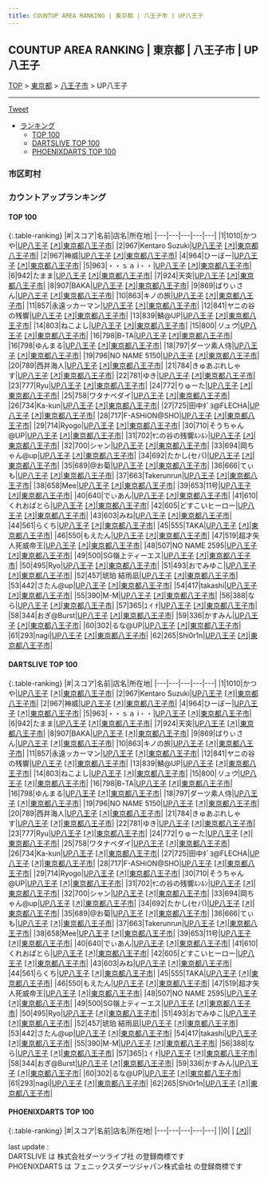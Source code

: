 ```yaml
---
title: COUNTUP AREA RANKING | 東京都 | 八王子市 | UP八王子
---
```

## COUNTUP AREA RANKING | 東京都 | 八王子市 | UP八王子

[TOP](/darts/rank/) > [東京都](/darts/rank/東京都/) > [八王子市](/darts/rank/東京都/八王子市/) > UP八王子

___

<a href="https://twitter.com/share?ref_src=twsrc%5Etfw" data-text="COUNTUP AREA RANKING | 東京都八王子市UP八王子" class="twitter-share-button" data-hashtags="DARTSLIVE,PHOENIXDARTS,darts,ダーツ" data-show-count="false">Tweet</a>

* [ランキング](#カウントアップランキング)
    * [TOP 100](#top-100)
    * [DARTSLIVE TOP 100](#dartslive-top-100)
    * [PHOENIXDARTS TOP 100](#phoenixdarts-top-100)

### 市区町村

<ul>

</ul>

### カウントアップランキング

#### TOP 100



{:.table-ranking}
|#|スコア|名前|店名|所在地|
|---|---|---|---|---|
|1|1010|<span class="rank-name-dl">かつや</span>|<a href="/darts/rank/shops/28edf94b08f199fc790ab824ce8730e5.html">UP八王子</a> <a href="https://search.dartslive.com/jp/shop/28edf94b08f199fc790ab824ce8730e5">[↗]</a>|<a href="/darts/rank/東京都/八王子市">東京都八王子市</a>|
|2|967|<span class="rank-name-dl">Kentaro Suzuki</span>|<a href="/darts/rank/shops/28edf94b08f199fc790ab824ce8730e5.html">UP八王子</a> <a href="https://search.dartslive.com/jp/shop/28edf94b08f199fc790ab824ce8730e5">[↗]</a>|<a href="/darts/rank/東京都/八王子市">東京都八王子市</a>|
|2|967|<span class="rank-name-dl">神威</span>|<a href="/darts/rank/shops/28edf94b08f199fc790ab824ce8730e5.html">UP八王子</a> <a href="https://search.dartslive.com/jp/shop/28edf94b08f199fc790ab824ce8730e5">[↗]</a>|<a href="/darts/rank/東京都/八王子市">東京都八王子市</a>|
|4|964|<span class="rank-name-dl">ひーぼー</span>|<a href="/darts/rank/shops/28edf94b08f199fc790ab824ce8730e5.html">UP八王子</a> <a href="https://search.dartslive.com/jp/shop/28edf94b08f199fc790ab824ce8730e5">[↗]</a>|<a href="/darts/rank/東京都/八王子市">東京都八王子市</a>|
|5|963|<span class="rank-name-dl">・・ｓａ i・・</span>|<a href="/darts/rank/shops/28edf94b08f199fc790ab824ce8730e5.html">UP八王子</a> <a href="https://search.dartslive.com/jp/shop/28edf94b08f199fc790ab824ce8730e5">[↗]</a>|<a href="/darts/rank/東京都/八王子市">東京都八王子市</a>|
|6|942|<span class="rank-name-dl">たまま</span>|<a href="/darts/rank/shops/28edf94b08f199fc790ab824ce8730e5.html">UP八王子</a> <a href="https://search.dartslive.com/jp/shop/28edf94b08f199fc790ab824ce8730e5">[↗]</a>|<a href="/darts/rank/東京都/八王子市">東京都八王子市</a>|
|7|924|<span class="rank-name-dl">天突</span>|<a href="/darts/rank/shops/28edf94b08f199fc790ab824ce8730e5.html">UP八王子</a> <a href="https://search.dartslive.com/jp/shop/28edf94b08f199fc790ab824ce8730e5">[↗]</a>|<a href="/darts/rank/東京都/八王子市">東京都八王子市</a>|
|8|907|<span class="rank-name-dl">BAKA</span>|<a href="/darts/rank/shops/28edf94b08f199fc790ab824ce8730e5.html">UP八王子</a> <a href="https://search.dartslive.com/jp/shop/28edf94b08f199fc790ab824ce8730e5">[↗]</a>|<a href="/darts/rank/東京都/八王子市">東京都八王子市</a>|
|9|869|<span class="rank-name-dl">ばりぃさん</span>|<a href="/darts/rank/shops/28edf94b08f199fc790ab824ce8730e5.html">UP八王子</a> <a href="https://search.dartslive.com/jp/shop/28edf94b08f199fc790ab824ce8730e5">[↗]</a>|<a href="/darts/rank/東京都/八王子市">東京都八王子市</a>|
|10|863|<span class="rank-name-dl">キノの旅</span>|<a href="/darts/rank/shops/28edf94b08f199fc790ab824ce8730e5.html">UP八王子</a> <a href="https://search.dartslive.com/jp/shop/28edf94b08f199fc790ab824ce8730e5">[↗]</a>|<a href="/darts/rank/東京都/八王子市">東京都八王子市</a>|
|11|857|<span class="rank-name-dl">永遠ッカーマン</span>|<a href="/darts/rank/shops/28edf94b08f199fc790ab824ce8730e5.html">UP八王子</a> <a href="https://search.dartslive.com/jp/shop/28edf94b08f199fc790ab824ce8730e5">[↗]</a>|<a href="/darts/rank/東京都/八王子市">東京都八王子市</a>|
|12|841|<span class="rank-name-dl">ヤニの谷の残響</span>|<a href="/darts/rank/shops/28edf94b08f199fc790ab824ce8730e5.html">UP八王子</a> <a href="https://search.dartslive.com/jp/shop/28edf94b08f199fc790ab824ce8730e5">[↗]</a>|<a href="/darts/rank/東京都/八王子市">東京都八王子市</a>|
|13|839|<span class="rank-name-dl">鯖@UP</span>|<a href="/darts/rank/shops/28edf94b08f199fc790ab824ce8730e5.html">UP八王子</a> <a href="https://search.dartslive.com/jp/shop/28edf94b08f199fc790ab824ce8730e5">[↗]</a>|<a href="/darts/rank/東京都/八王子市">東京都八王子市</a>|
|14|803|<span class="rank-name-dl">ねこよし</span>|<a href="/darts/rank/shops/28edf94b08f199fc790ab824ce8730e5.html">UP八王子</a> <a href="https://search.dartslive.com/jp/shop/28edf94b08f199fc790ab824ce8730e5">[↗]</a>|<a href="/darts/rank/東京都/八王子市">東京都八王子市</a>|
|15|800|<span class="rank-name-dl">$リュウ$</span>|<a href="/darts/rank/shops/28edf94b08f199fc790ab824ce8730e5.html">UP八王子</a> <a href="https://search.dartslive.com/jp/shop/28edf94b08f199fc790ab824ce8730e5">[↗]</a>|<a href="/darts/rank/東京都/八王子市">東京都八王子市</a>|
|16|798|<span class="rank-name-dl">BｰTA</span>|<a href="/darts/rank/shops/28edf94b08f199fc790ab824ce8730e5.html">UP八王子</a> <a href="https://search.dartslive.com/jp/shop/28edf94b08f199fc790ab824ce8730e5">[↗]</a>|<a href="/darts/rank/東京都/八王子市">東京都八王子市</a>|
|16|798|<span class="rank-name-dl">ゆんまる</span>|<a href="/darts/rank/shops/28edf94b08f199fc790ab824ce8730e5.html">UP八王子</a> <a href="https://search.dartslive.com/jp/shop/28edf94b08f199fc790ab824ce8730e5">[↗]</a>|<a href="/darts/rank/東京都/八王子市">東京都八王子市</a>|
|18|797|<span class="rank-name-dl">ダーツ素人侍</span>|<a href="/darts/rank/shops/28edf94b08f199fc790ab824ce8730e5.html">UP八王子</a> <a href="https://search.dartslive.com/jp/shop/28edf94b08f199fc790ab824ce8730e5">[↗]</a>|<a href="/darts/rank/東京都/八王子市">東京都八王子市</a>|
|19|796|<span class="rank-name-dl">NO NAME 5150</span>|<a href="/darts/rank/shops/28edf94b08f199fc790ab824ce8730e5.html">UP八王子</a> <a href="https://search.dartslive.com/jp/shop/28edf94b08f199fc790ab824ce8730e5">[↗]</a>|<a href="/darts/rank/東京都/八王子市">東京都八王子市</a>|
|20|789|<span class="rank-name-dl">西井海人</span>|<a href="/darts/rank/shops/28edf94b08f199fc790ab824ce8730e5.html">UP八王子</a> <a href="https://search.dartslive.com/jp/shop/28edf94b08f199fc790ab824ce8730e5">[↗]</a>|<a href="/darts/rank/東京都/八王子市">東京都八王子市</a>|
|21|784|<span class="rank-name-dl">きゅあぷれしゃす</span>|<a href="/darts/rank/shops/28edf94b08f199fc790ab824ce8730e5.html">UP八王子</a> <a href="https://search.dartslive.com/jp/shop/28edf94b08f199fc790ab824ce8730e5">[↗]</a>|<a href="/darts/rank/東京都/八王子市">東京都八王子市</a>|
|22|781|<span class="rank-name-dl">ゆき</span>|<a href="/darts/rank/shops/28edf94b08f199fc790ab824ce8730e5.html">UP八王子</a> <a href="https://search.dartslive.com/jp/shop/28edf94b08f199fc790ab824ce8730e5">[↗]</a>|<a href="/darts/rank/東京都/八王子市">東京都八王子市</a>|
|23|777|<span class="rank-name-dl">Ryu</span>|<a href="/darts/rank/shops/28edf94b08f199fc790ab824ce8730e5.html">UP八王子</a> <a href="https://search.dartslive.com/jp/shop/28edf94b08f199fc790ab824ce8730e5">[↗]</a>|<a href="/darts/rank/東京都/八王子市">東京都八王子市</a>|
|24|772|<span class="rank-name-dl">りゅーた</span>|<a href="/darts/rank/shops/28edf94b08f199fc790ab824ce8730e5.html">UP八王子</a> <a href="https://search.dartslive.com/jp/shop/28edf94b08f199fc790ab824ce8730e5">[↗]</a>|<a href="/darts/rank/東京都/八王子市">東京都八王子市</a>|
|25|758|<span class="rank-name-dl">ワタナベダイ</span>|<a href="/darts/rank/shops/28edf94b08f199fc790ab824ce8730e5.html">UP八王子</a> <a href="https://search.dartslive.com/jp/shop/28edf94b08f199fc790ab824ce8730e5">[↗]</a>|<a href="/darts/rank/東京都/八王子市">東京都八王子市</a>|
|26|734|<span class="rank-name-dl">Ka-kun</span>|<a href="/darts/rank/shops/28edf94b08f199fc790ab824ce8730e5.html">UP八王子</a> <a href="https://search.dartslive.com/jp/shop/28edf94b08f199fc790ab824ce8730e5">[↗]</a>|<a href="/darts/rank/東京都/八王子市">東京都八王子市</a>|
|27|725|<span class="rank-name-dl">田中ﾀﾞﾖ@FLECHA</span>|<a href="/darts/rank/shops/28edf94b08f199fc790ab824ce8730e5.html">UP八王子</a> <a href="https://search.dartslive.com/jp/shop/28edf94b08f199fc790ab824ce8730e5">[↗]</a>|<a href="/darts/rank/東京都/八王子市">東京都八王子市</a>|
|28|717|<span class="rank-name-dl">F-ASHiON@SHO</span>|<a href="/darts/rank/shops/28edf94b08f199fc790ab824ce8730e5.html">UP八王子</a> <a href="https://search.dartslive.com/jp/shop/28edf94b08f199fc790ab824ce8730e5">[↗]</a>|<a href="/darts/rank/東京都/八王子市">東京都八王子市</a>|
|29|714|<span class="rank-name-dl">Ryogo</span>|<a href="/darts/rank/shops/28edf94b08f199fc790ab824ce8730e5.html">UP八王子</a> <a href="https://search.dartslive.com/jp/shop/28edf94b08f199fc790ab824ce8730e5">[↗]</a>|<a href="/darts/rank/東京都/八王子市">東京都八王子市</a>|
|30|710|<span class="rank-name-dl">そうちゃん@UP</span>|<a href="/darts/rank/shops/28edf94b08f199fc790ab824ce8730e5.html">UP八王子</a> <a href="https://search.dartslive.com/jp/shop/28edf94b08f199fc790ab824ce8730e5">[↗]</a>|<a href="/darts/rank/東京都/八王子市">東京都八王子市</a>|
|31|702|<span class="rank-name-dl">ﾔﾆの谷の残響ﾙﾝﾙﾝ</span>|<a href="/darts/rank/shops/28edf94b08f199fc790ab824ce8730e5.html">UP八王子</a> <a href="https://search.dartslive.com/jp/shop/28edf94b08f199fc790ab824ce8730e5">[↗]</a>|<a href="/darts/rank/東京都/八王子市">東京都八王子市</a>|
|32|700|<span class="rank-name-dl">シャン</span>|<a href="/darts/rank/shops/28edf94b08f199fc790ab824ce8730e5.html">UP八王子</a> <a href="https://search.dartslive.com/jp/shop/28edf94b08f199fc790ab824ce8730e5">[↗]</a>|<a href="/darts/rank/東京都/八王子市">東京都八王子市</a>|
|33|694|<span class="rank-name-dl">岡ちゃん@up</span>|<a href="/darts/rank/shops/28edf94b08f199fc790ab824ce8730e5.html">UP八王子</a> <a href="https://search.dartslive.com/jp/shop/28edf94b08f199fc790ab824ce8730e5">[↗]</a>|<a href="/darts/rank/東京都/八王子市">東京都八王子市</a>|
|34|692|<span class="rank-name-dl">たかし(セパ)</span>|<a href="/darts/rank/shops/28edf94b08f199fc790ab824ce8730e5.html">UP八王子</a> <a href="https://search.dartslive.com/jp/shop/28edf94b08f199fc790ab824ce8730e5">[↗]</a>|<a href="/darts/rank/東京都/八王子市">東京都八王子市</a>|
|35|689|<span class="rank-name-dl">@お菊</span>|<a href="/darts/rank/shops/28edf94b08f199fc790ab824ce8730e5.html">UP八王子</a> <a href="https://search.dartslive.com/jp/shop/28edf94b08f199fc790ab824ce8730e5">[↗]</a>|<a href="/darts/rank/東京都/八王子市">東京都八王子市</a>|
|36|666|<span class="rank-name-dl">てぃも</span>|<a href="/darts/rank/shops/28edf94b08f199fc790ab824ce8730e5.html">UP八王子</a> <a href="https://search.dartslive.com/jp/shop/28edf94b08f199fc790ab824ce8730e5">[↗]</a>|<a href="/darts/rank/東京都/八王子市">東京都八王子市</a>|
|37|663|<span class="rank-name-dl">Takerunrun</span>|<a href="/darts/rank/shops/28edf94b08f199fc790ab824ce8730e5.html">UP八王子</a> <a href="https://search.dartslive.com/jp/shop/28edf94b08f199fc790ab824ce8730e5">[↗]</a>|<a href="/darts/rank/東京都/八王子市">東京都八王子市</a>|
|38|658|<span class="rank-name-dl">Mee</span>|<a href="/darts/rank/shops/28edf94b08f199fc790ab824ce8730e5.html">UP八王子</a> <a href="https://search.dartslive.com/jp/shop/28edf94b08f199fc790ab824ce8730e5">[↗]</a>|<a href="/darts/rank/東京都/八王子市">東京都八王子市</a>|
|39|653|<span class="rank-name-dl">11号</span>|<a href="/darts/rank/shops/28edf94b08f199fc790ab824ce8730e5.html">UP八王子</a> <a href="https://search.dartslive.com/jp/shop/28edf94b08f199fc790ab824ce8730e5">[↗]</a>|<a href="/darts/rank/東京都/八王子市">東京都八王子市</a>|
|40|640|<span class="rank-name-dl">でぃあん</span>|<a href="/darts/rank/shops/28edf94b08f199fc790ab824ce8730e5.html">UP八王子</a> <a href="https://search.dartslive.com/jp/shop/28edf94b08f199fc790ab824ce8730e5">[↗]</a>|<a href="/darts/rank/東京都/八王子市">東京都八王子市</a>|
|41|610|<span class="rank-name-dl">くれおぱとら</span>|<a href="/darts/rank/shops/28edf94b08f199fc790ab824ce8730e5.html">UP八王子</a> <a href="https://search.dartslive.com/jp/shop/28edf94b08f199fc790ab824ce8730e5">[↗]</a>|<a href="/darts/rank/東京都/八王子市">東京都八王子市</a>|
|42|605|<span class="rank-name-dl">どすこいヒーロー</span>|<a href="/darts/rank/shops/28edf94b08f199fc790ab824ce8730e5.html">UP八王子</a> <a href="https://search.dartslive.com/jp/shop/28edf94b08f199fc790ab824ce8730e5">[↗]</a>|<a href="/darts/rank/東京都/八王子市">東京都八王子市</a>|
|43|603|<span class="rank-name-dl">みね</span>|<a href="/darts/rank/shops/28edf94b08f199fc790ab824ce8730e5.html">UP八王子</a> <a href="https://search.dartslive.com/jp/shop/28edf94b08f199fc790ab824ce8730e5">[↗]</a>|<a href="/darts/rank/東京都/八王子市">東京都八王子市</a>|
|44|561|<span class="rank-name-dl">らくち</span>|<a href="/darts/rank/shops/28edf94b08f199fc790ab824ce8730e5.html">UP八王子</a> <a href="https://search.dartslive.com/jp/shop/28edf94b08f199fc790ab824ce8730e5">[↗]</a>|<a href="/darts/rank/東京都/八王子市">東京都八王子市</a>|
|45|555|<span class="rank-name-dl">TAKA</span>|<a href="/darts/rank/shops/28edf94b08f199fc790ab824ce8730e5.html">UP八王子</a> <a href="https://search.dartslive.com/jp/shop/28edf94b08f199fc790ab824ce8730e5">[↗]</a>|<a href="/darts/rank/東京都/八王子市">東京都八王子市</a>|
|46|550|<span class="rank-name-dl">もえたん</span>|<a href="/darts/rank/shops/28edf94b08f199fc790ab824ce8730e5.html">UP八王子</a> <a href="https://search.dartslive.com/jp/shop/28edf94b08f199fc790ab824ce8730e5">[↗]</a>|<a href="/darts/rank/東京都/八王子市">東京都八王子市</a>|
|47|519|<span class="rank-name-dl">超才矢人死威帝王</span>|<a href="/darts/rank/shops/28edf94b08f199fc790ab824ce8730e5.html">UP八王子</a> <a href="https://search.dartslive.com/jp/shop/28edf94b08f199fc790ab824ce8730e5">[↗]</a>|<a href="/darts/rank/東京都/八王子市">東京都八王子市</a>|
|48|507|<span class="rank-name-dl">NO NAME 2595</span>|<a href="/darts/rank/shops/28edf94b08f199fc790ab824ce8730e5.html">UP八王子</a> <a href="https://search.dartslive.com/jp/shop/28edf94b08f199fc790ab824ce8730e5">[↗]</a>|<a href="/darts/rank/東京都/八王子市">東京都八王子市</a>|
|49|500|<span class="rank-name-dl">SG嶺上ティーエス</span>|<a href="/darts/rank/shops/28edf94b08f199fc790ab824ce8730e5.html">UP八王子</a> <a href="https://search.dartslive.com/jp/shop/28edf94b08f199fc790ab824ce8730e5">[↗]</a>|<a href="/darts/rank/東京都/八王子市">東京都八王子市</a>|
|50|495|<span class="rank-name-dl">Ryo</span>|<a href="/darts/rank/shops/28edf94b08f199fc790ab824ce8730e5.html">UP八王子</a> <a href="https://search.dartslive.com/jp/shop/28edf94b08f199fc790ab824ce8730e5">[↗]</a>|<a href="/darts/rank/東京都/八王子市">東京都八王子市</a>|
|51|493|<span class="rank-name-dl">おでみゆこ</span>|<a href="/darts/rank/shops/28edf94b08f199fc790ab824ce8730e5.html">UP八王子</a> <a href="https://search.dartslive.com/jp/shop/28edf94b08f199fc790ab824ce8730e5">[↗]</a>|<a href="/darts/rank/東京都/八王子市">東京都八王子市</a>|
|52|457|<span class="rank-name-dl">琥珀 結雨凪</span>|<a href="/darts/rank/shops/28edf94b08f199fc790ab824ce8730e5.html">UP八王子</a> <a href="https://search.dartslive.com/jp/shop/28edf94b08f199fc790ab824ce8730e5">[↗]</a>|<a href="/darts/rank/東京都/八王子市">東京都八王子市</a>|
|53|442|<span class="rank-name-dl">さたん@up</span>|<a href="/darts/rank/shops/28edf94b08f199fc790ab824ce8730e5.html">UP八王子</a> <a href="https://search.dartslive.com/jp/shop/28edf94b08f199fc790ab824ce8730e5">[↗]</a>|<a href="/darts/rank/東京都/八王子市">東京都八王子市</a>|
|54|417|<span class="rank-name-dl">takashi</span>|<a href="/darts/rank/shops/28edf94b08f199fc790ab824ce8730e5.html">UP八王子</a> <a href="https://search.dartslive.com/jp/shop/28edf94b08f199fc790ab824ce8730e5">[↗]</a>|<a href="/darts/rank/東京都/八王子市">東京都八王子市</a>|
|55|390|<span class="rank-name-dl">M-M</span>|<a href="/darts/rank/shops/28edf94b08f199fc790ab824ce8730e5.html">UP八王子</a> <a href="https://search.dartslive.com/jp/shop/28edf94b08f199fc790ab824ce8730e5">[↗]</a>|<a href="/darts/rank/東京都/八王子市">東京都八王子市</a>|
|56|388|<span class="rank-name-dl">なら</span>|<a href="/darts/rank/shops/28edf94b08f199fc790ab824ce8730e5.html">UP八王子</a> <a href="https://search.dartslive.com/jp/shop/28edf94b08f199fc790ab824ce8730e5">[↗]</a>|<a href="/darts/rank/東京都/八王子市">東京都八王子市</a>|
|57|365|<span class="rank-name-dl">ﾕ ｲ ﾅ</span>|<a href="/darts/rank/shops/28edf94b08f199fc790ab824ce8730e5.html">UP八王子</a> <a href="https://search.dartslive.com/jp/shop/28edf94b08f199fc790ab824ce8730e5">[↗]</a>|<a href="/darts/rank/東京都/八王子市">東京都八王子市</a>|
|58|344|<span class="rank-name-dl">おぎ@Burst</span>|<a href="/darts/rank/shops/28edf94b08f199fc790ab824ce8730e5.html">UP八王子</a> <a href="https://search.dartslive.com/jp/shop/28edf94b08f199fc790ab824ce8730e5">[↗]</a>|<a href="/darts/rank/東京都/八王子市">東京都八王子市</a>|
|59|336|<span class="rank-name-dl">かすみん</span>|<a href="/darts/rank/shops/28edf94b08f199fc790ab824ce8730e5.html">UP八王子</a> <a href="https://search.dartslive.com/jp/shop/28edf94b08f199fc790ab824ce8730e5">[↗]</a>|<a href="/darts/rank/東京都/八王子市">東京都八王子市</a>|
|60|302|<span class="rank-name-dl">るな@UP</span>|<a href="/darts/rank/shops/28edf94b08f199fc790ab824ce8730e5.html">UP八王子</a> <a href="https://search.dartslive.com/jp/shop/28edf94b08f199fc790ab824ce8730e5">[↗]</a>|<a href="/darts/rank/東京都/八王子市">東京都八王子市</a>|
|61|293|<span class="rank-name-dl">nagi</span>|<a href="/darts/rank/shops/28edf94b08f199fc790ab824ce8730e5.html">UP八王子</a> <a href="https://search.dartslive.com/jp/shop/28edf94b08f199fc790ab824ce8730e5">[↗]</a>|<a href="/darts/rank/東京都/八王子市">東京都八王子市</a>|
|62|265|<span class="rank-name-dl">Shi0r1n</span>|<a href="/darts/rank/shops/28edf94b08f199fc790ab824ce8730e5.html">UP八王子</a> <a href="https://search.dartslive.com/jp/shop/28edf94b08f199fc790ab824ce8730e5">[↗]</a>|<a href="/darts/rank/東京都/八王子市">東京都八王子市</a>|


#### DARTSLIVE TOP 100



{:.table-ranking}
|#|スコア|名前|店名|所在地|
|---|---|---|---|---|
|1|1010|<span class="rank-name-dl">かつや</span>|<a href="/darts/rank/shops/28edf94b08f199fc790ab824ce8730e5.html">UP八王子</a> <a href="https://search.dartslive.com/jp/shop/28edf94b08f199fc790ab824ce8730e5">[↗]</a>|<a href="/darts/rank/東京都/八王子市">東京都八王子市</a>|
|2|967|<span class="rank-name-dl">Kentaro Suzuki</span>|<a href="/darts/rank/shops/28edf94b08f199fc790ab824ce8730e5.html">UP八王子</a> <a href="https://search.dartslive.com/jp/shop/28edf94b08f199fc790ab824ce8730e5">[↗]</a>|<a href="/darts/rank/東京都/八王子市">東京都八王子市</a>|
|2|967|<span class="rank-name-dl">神威</span>|<a href="/darts/rank/shops/28edf94b08f199fc790ab824ce8730e5.html">UP八王子</a> <a href="https://search.dartslive.com/jp/shop/28edf94b08f199fc790ab824ce8730e5">[↗]</a>|<a href="/darts/rank/東京都/八王子市">東京都八王子市</a>|
|4|964|<span class="rank-name-dl">ひーぼー</span>|<a href="/darts/rank/shops/28edf94b08f199fc790ab824ce8730e5.html">UP八王子</a> <a href="https://search.dartslive.com/jp/shop/28edf94b08f199fc790ab824ce8730e5">[↗]</a>|<a href="/darts/rank/東京都/八王子市">東京都八王子市</a>|
|5|963|<span class="rank-name-dl">・・ｓａ i・・</span>|<a href="/darts/rank/shops/28edf94b08f199fc790ab824ce8730e5.html">UP八王子</a> <a href="https://search.dartslive.com/jp/shop/28edf94b08f199fc790ab824ce8730e5">[↗]</a>|<a href="/darts/rank/東京都/八王子市">東京都八王子市</a>|
|6|942|<span class="rank-name-dl">たまま</span>|<a href="/darts/rank/shops/28edf94b08f199fc790ab824ce8730e5.html">UP八王子</a> <a href="https://search.dartslive.com/jp/shop/28edf94b08f199fc790ab824ce8730e5">[↗]</a>|<a href="/darts/rank/東京都/八王子市">東京都八王子市</a>|
|7|924|<span class="rank-name-dl">天突</span>|<a href="/darts/rank/shops/28edf94b08f199fc790ab824ce8730e5.html">UP八王子</a> <a href="https://search.dartslive.com/jp/shop/28edf94b08f199fc790ab824ce8730e5">[↗]</a>|<a href="/darts/rank/東京都/八王子市">東京都八王子市</a>|
|8|907|<span class="rank-name-dl">BAKA</span>|<a href="/darts/rank/shops/28edf94b08f199fc790ab824ce8730e5.html">UP八王子</a> <a href="https://search.dartslive.com/jp/shop/28edf94b08f199fc790ab824ce8730e5">[↗]</a>|<a href="/darts/rank/東京都/八王子市">東京都八王子市</a>|
|9|869|<span class="rank-name-dl">ばりぃさん</span>|<a href="/darts/rank/shops/28edf94b08f199fc790ab824ce8730e5.html">UP八王子</a> <a href="https://search.dartslive.com/jp/shop/28edf94b08f199fc790ab824ce8730e5">[↗]</a>|<a href="/darts/rank/東京都/八王子市">東京都八王子市</a>|
|10|863|<span class="rank-name-dl">キノの旅</span>|<a href="/darts/rank/shops/28edf94b08f199fc790ab824ce8730e5.html">UP八王子</a> <a href="https://search.dartslive.com/jp/shop/28edf94b08f199fc790ab824ce8730e5">[↗]</a>|<a href="/darts/rank/東京都/八王子市">東京都八王子市</a>|
|11|857|<span class="rank-name-dl">永遠ッカーマン</span>|<a href="/darts/rank/shops/28edf94b08f199fc790ab824ce8730e5.html">UP八王子</a> <a href="https://search.dartslive.com/jp/shop/28edf94b08f199fc790ab824ce8730e5">[↗]</a>|<a href="/darts/rank/東京都/八王子市">東京都八王子市</a>|
|12|841|<span class="rank-name-dl">ヤニの谷の残響</span>|<a href="/darts/rank/shops/28edf94b08f199fc790ab824ce8730e5.html">UP八王子</a> <a href="https://search.dartslive.com/jp/shop/28edf94b08f199fc790ab824ce8730e5">[↗]</a>|<a href="/darts/rank/東京都/八王子市">東京都八王子市</a>|
|13|839|<span class="rank-name-dl">鯖@UP</span>|<a href="/darts/rank/shops/28edf94b08f199fc790ab824ce8730e5.html">UP八王子</a> <a href="https://search.dartslive.com/jp/shop/28edf94b08f199fc790ab824ce8730e5">[↗]</a>|<a href="/darts/rank/東京都/八王子市">東京都八王子市</a>|
|14|803|<span class="rank-name-dl">ねこよし</span>|<a href="/darts/rank/shops/28edf94b08f199fc790ab824ce8730e5.html">UP八王子</a> <a href="https://search.dartslive.com/jp/shop/28edf94b08f199fc790ab824ce8730e5">[↗]</a>|<a href="/darts/rank/東京都/八王子市">東京都八王子市</a>|
|15|800|<span class="rank-name-dl">$リュウ$</span>|<a href="/darts/rank/shops/28edf94b08f199fc790ab824ce8730e5.html">UP八王子</a> <a href="https://search.dartslive.com/jp/shop/28edf94b08f199fc790ab824ce8730e5">[↗]</a>|<a href="/darts/rank/東京都/八王子市">東京都八王子市</a>|
|16|798|<span class="rank-name-dl">BｰTA</span>|<a href="/darts/rank/shops/28edf94b08f199fc790ab824ce8730e5.html">UP八王子</a> <a href="https://search.dartslive.com/jp/shop/28edf94b08f199fc790ab824ce8730e5">[↗]</a>|<a href="/darts/rank/東京都/八王子市">東京都八王子市</a>|
|16|798|<span class="rank-name-dl">ゆんまる</span>|<a href="/darts/rank/shops/28edf94b08f199fc790ab824ce8730e5.html">UP八王子</a> <a href="https://search.dartslive.com/jp/shop/28edf94b08f199fc790ab824ce8730e5">[↗]</a>|<a href="/darts/rank/東京都/八王子市">東京都八王子市</a>|
|18|797|<span class="rank-name-dl">ダーツ素人侍</span>|<a href="/darts/rank/shops/28edf94b08f199fc790ab824ce8730e5.html">UP八王子</a> <a href="https://search.dartslive.com/jp/shop/28edf94b08f199fc790ab824ce8730e5">[↗]</a>|<a href="/darts/rank/東京都/八王子市">東京都八王子市</a>|
|19|796|<span class="rank-name-dl">NO NAME 5150</span>|<a href="/darts/rank/shops/28edf94b08f199fc790ab824ce8730e5.html">UP八王子</a> <a href="https://search.dartslive.com/jp/shop/28edf94b08f199fc790ab824ce8730e5">[↗]</a>|<a href="/darts/rank/東京都/八王子市">東京都八王子市</a>|
|20|789|<span class="rank-name-dl">西井海人</span>|<a href="/darts/rank/shops/28edf94b08f199fc790ab824ce8730e5.html">UP八王子</a> <a href="https://search.dartslive.com/jp/shop/28edf94b08f199fc790ab824ce8730e5">[↗]</a>|<a href="/darts/rank/東京都/八王子市">東京都八王子市</a>|
|21|784|<span class="rank-name-dl">きゅあぷれしゃす</span>|<a href="/darts/rank/shops/28edf94b08f199fc790ab824ce8730e5.html">UP八王子</a> <a href="https://search.dartslive.com/jp/shop/28edf94b08f199fc790ab824ce8730e5">[↗]</a>|<a href="/darts/rank/東京都/八王子市">東京都八王子市</a>|
|22|781|<span class="rank-name-dl">ゆき</span>|<a href="/darts/rank/shops/28edf94b08f199fc790ab824ce8730e5.html">UP八王子</a> <a href="https://search.dartslive.com/jp/shop/28edf94b08f199fc790ab824ce8730e5">[↗]</a>|<a href="/darts/rank/東京都/八王子市">東京都八王子市</a>|
|23|777|<span class="rank-name-dl">Ryu</span>|<a href="/darts/rank/shops/28edf94b08f199fc790ab824ce8730e5.html">UP八王子</a> <a href="https://search.dartslive.com/jp/shop/28edf94b08f199fc790ab824ce8730e5">[↗]</a>|<a href="/darts/rank/東京都/八王子市">東京都八王子市</a>|
|24|772|<span class="rank-name-dl">りゅーた</span>|<a href="/darts/rank/shops/28edf94b08f199fc790ab824ce8730e5.html">UP八王子</a> <a href="https://search.dartslive.com/jp/shop/28edf94b08f199fc790ab824ce8730e5">[↗]</a>|<a href="/darts/rank/東京都/八王子市">東京都八王子市</a>|
|25|758|<span class="rank-name-dl">ワタナベダイ</span>|<a href="/darts/rank/shops/28edf94b08f199fc790ab824ce8730e5.html">UP八王子</a> <a href="https://search.dartslive.com/jp/shop/28edf94b08f199fc790ab824ce8730e5">[↗]</a>|<a href="/darts/rank/東京都/八王子市">東京都八王子市</a>|
|26|734|<span class="rank-name-dl">Ka-kun</span>|<a href="/darts/rank/shops/28edf94b08f199fc790ab824ce8730e5.html">UP八王子</a> <a href="https://search.dartslive.com/jp/shop/28edf94b08f199fc790ab824ce8730e5">[↗]</a>|<a href="/darts/rank/東京都/八王子市">東京都八王子市</a>|
|27|725|<span class="rank-name-dl">田中ﾀﾞﾖ@FLECHA</span>|<a href="/darts/rank/shops/28edf94b08f199fc790ab824ce8730e5.html">UP八王子</a> <a href="https://search.dartslive.com/jp/shop/28edf94b08f199fc790ab824ce8730e5">[↗]</a>|<a href="/darts/rank/東京都/八王子市">東京都八王子市</a>|
|28|717|<span class="rank-name-dl">F-ASHiON@SHO</span>|<a href="/darts/rank/shops/28edf94b08f199fc790ab824ce8730e5.html">UP八王子</a> <a href="https://search.dartslive.com/jp/shop/28edf94b08f199fc790ab824ce8730e5">[↗]</a>|<a href="/darts/rank/東京都/八王子市">東京都八王子市</a>|
|29|714|<span class="rank-name-dl">Ryogo</span>|<a href="/darts/rank/shops/28edf94b08f199fc790ab824ce8730e5.html">UP八王子</a> <a href="https://search.dartslive.com/jp/shop/28edf94b08f199fc790ab824ce8730e5">[↗]</a>|<a href="/darts/rank/東京都/八王子市">東京都八王子市</a>|
|30|710|<span class="rank-name-dl">そうちゃん@UP</span>|<a href="/darts/rank/shops/28edf94b08f199fc790ab824ce8730e5.html">UP八王子</a> <a href="https://search.dartslive.com/jp/shop/28edf94b08f199fc790ab824ce8730e5">[↗]</a>|<a href="/darts/rank/東京都/八王子市">東京都八王子市</a>|
|31|702|<span class="rank-name-dl">ﾔﾆの谷の残響ﾙﾝﾙﾝ</span>|<a href="/darts/rank/shops/28edf94b08f199fc790ab824ce8730e5.html">UP八王子</a> <a href="https://search.dartslive.com/jp/shop/28edf94b08f199fc790ab824ce8730e5">[↗]</a>|<a href="/darts/rank/東京都/八王子市">東京都八王子市</a>|
|32|700|<span class="rank-name-dl">シャン</span>|<a href="/darts/rank/shops/28edf94b08f199fc790ab824ce8730e5.html">UP八王子</a> <a href="https://search.dartslive.com/jp/shop/28edf94b08f199fc790ab824ce8730e5">[↗]</a>|<a href="/darts/rank/東京都/八王子市">東京都八王子市</a>|
|33|694|<span class="rank-name-dl">岡ちゃん@up</span>|<a href="/darts/rank/shops/28edf94b08f199fc790ab824ce8730e5.html">UP八王子</a> <a href="https://search.dartslive.com/jp/shop/28edf94b08f199fc790ab824ce8730e5">[↗]</a>|<a href="/darts/rank/東京都/八王子市">東京都八王子市</a>|
|34|692|<span class="rank-name-dl">たかし(セパ)</span>|<a href="/darts/rank/shops/28edf94b08f199fc790ab824ce8730e5.html">UP八王子</a> <a href="https://search.dartslive.com/jp/shop/28edf94b08f199fc790ab824ce8730e5">[↗]</a>|<a href="/darts/rank/東京都/八王子市">東京都八王子市</a>|
|35|689|<span class="rank-name-dl">@お菊</span>|<a href="/darts/rank/shops/28edf94b08f199fc790ab824ce8730e5.html">UP八王子</a> <a href="https://search.dartslive.com/jp/shop/28edf94b08f199fc790ab824ce8730e5">[↗]</a>|<a href="/darts/rank/東京都/八王子市">東京都八王子市</a>|
|36|666|<span class="rank-name-dl">てぃも</span>|<a href="/darts/rank/shops/28edf94b08f199fc790ab824ce8730e5.html">UP八王子</a> <a href="https://search.dartslive.com/jp/shop/28edf94b08f199fc790ab824ce8730e5">[↗]</a>|<a href="/darts/rank/東京都/八王子市">東京都八王子市</a>|
|37|663|<span class="rank-name-dl">Takerunrun</span>|<a href="/darts/rank/shops/28edf94b08f199fc790ab824ce8730e5.html">UP八王子</a> <a href="https://search.dartslive.com/jp/shop/28edf94b08f199fc790ab824ce8730e5">[↗]</a>|<a href="/darts/rank/東京都/八王子市">東京都八王子市</a>|
|38|658|<span class="rank-name-dl">Mee</span>|<a href="/darts/rank/shops/28edf94b08f199fc790ab824ce8730e5.html">UP八王子</a> <a href="https://search.dartslive.com/jp/shop/28edf94b08f199fc790ab824ce8730e5">[↗]</a>|<a href="/darts/rank/東京都/八王子市">東京都八王子市</a>|
|39|653|<span class="rank-name-dl">11号</span>|<a href="/darts/rank/shops/28edf94b08f199fc790ab824ce8730e5.html">UP八王子</a> <a href="https://search.dartslive.com/jp/shop/28edf94b08f199fc790ab824ce8730e5">[↗]</a>|<a href="/darts/rank/東京都/八王子市">東京都八王子市</a>|
|40|640|<span class="rank-name-dl">でぃあん</span>|<a href="/darts/rank/shops/28edf94b08f199fc790ab824ce8730e5.html">UP八王子</a> <a href="https://search.dartslive.com/jp/shop/28edf94b08f199fc790ab824ce8730e5">[↗]</a>|<a href="/darts/rank/東京都/八王子市">東京都八王子市</a>|
|41|610|<span class="rank-name-dl">くれおぱとら</span>|<a href="/darts/rank/shops/28edf94b08f199fc790ab824ce8730e5.html">UP八王子</a> <a href="https://search.dartslive.com/jp/shop/28edf94b08f199fc790ab824ce8730e5">[↗]</a>|<a href="/darts/rank/東京都/八王子市">東京都八王子市</a>|
|42|605|<span class="rank-name-dl">どすこいヒーロー</span>|<a href="/darts/rank/shops/28edf94b08f199fc790ab824ce8730e5.html">UP八王子</a> <a href="https://search.dartslive.com/jp/shop/28edf94b08f199fc790ab824ce8730e5">[↗]</a>|<a href="/darts/rank/東京都/八王子市">東京都八王子市</a>|
|43|603|<span class="rank-name-dl">みね</span>|<a href="/darts/rank/shops/28edf94b08f199fc790ab824ce8730e5.html">UP八王子</a> <a href="https://search.dartslive.com/jp/shop/28edf94b08f199fc790ab824ce8730e5">[↗]</a>|<a href="/darts/rank/東京都/八王子市">東京都八王子市</a>|
|44|561|<span class="rank-name-dl">らくち</span>|<a href="/darts/rank/shops/28edf94b08f199fc790ab824ce8730e5.html">UP八王子</a> <a href="https://search.dartslive.com/jp/shop/28edf94b08f199fc790ab824ce8730e5">[↗]</a>|<a href="/darts/rank/東京都/八王子市">東京都八王子市</a>|
|45|555|<span class="rank-name-dl">TAKA</span>|<a href="/darts/rank/shops/28edf94b08f199fc790ab824ce8730e5.html">UP八王子</a> <a href="https://search.dartslive.com/jp/shop/28edf94b08f199fc790ab824ce8730e5">[↗]</a>|<a href="/darts/rank/東京都/八王子市">東京都八王子市</a>|
|46|550|<span class="rank-name-dl">もえたん</span>|<a href="/darts/rank/shops/28edf94b08f199fc790ab824ce8730e5.html">UP八王子</a> <a href="https://search.dartslive.com/jp/shop/28edf94b08f199fc790ab824ce8730e5">[↗]</a>|<a href="/darts/rank/東京都/八王子市">東京都八王子市</a>|
|47|519|<span class="rank-name-dl">超才矢人死威帝王</span>|<a href="/darts/rank/shops/28edf94b08f199fc790ab824ce8730e5.html">UP八王子</a> <a href="https://search.dartslive.com/jp/shop/28edf94b08f199fc790ab824ce8730e5">[↗]</a>|<a href="/darts/rank/東京都/八王子市">東京都八王子市</a>|
|48|507|<span class="rank-name-dl">NO NAME 2595</span>|<a href="/darts/rank/shops/28edf94b08f199fc790ab824ce8730e5.html">UP八王子</a> <a href="https://search.dartslive.com/jp/shop/28edf94b08f199fc790ab824ce8730e5">[↗]</a>|<a href="/darts/rank/東京都/八王子市">東京都八王子市</a>|
|49|500|<span class="rank-name-dl">SG嶺上ティーエス</span>|<a href="/darts/rank/shops/28edf94b08f199fc790ab824ce8730e5.html">UP八王子</a> <a href="https://search.dartslive.com/jp/shop/28edf94b08f199fc790ab824ce8730e5">[↗]</a>|<a href="/darts/rank/東京都/八王子市">東京都八王子市</a>|
|50|495|<span class="rank-name-dl">Ryo</span>|<a href="/darts/rank/shops/28edf94b08f199fc790ab824ce8730e5.html">UP八王子</a> <a href="https://search.dartslive.com/jp/shop/28edf94b08f199fc790ab824ce8730e5">[↗]</a>|<a href="/darts/rank/東京都/八王子市">東京都八王子市</a>|
|51|493|<span class="rank-name-dl">おでみゆこ</span>|<a href="/darts/rank/shops/28edf94b08f199fc790ab824ce8730e5.html">UP八王子</a> <a href="https://search.dartslive.com/jp/shop/28edf94b08f199fc790ab824ce8730e5">[↗]</a>|<a href="/darts/rank/東京都/八王子市">東京都八王子市</a>|
|52|457|<span class="rank-name-dl">琥珀 結雨凪</span>|<a href="/darts/rank/shops/28edf94b08f199fc790ab824ce8730e5.html">UP八王子</a> <a href="https://search.dartslive.com/jp/shop/28edf94b08f199fc790ab824ce8730e5">[↗]</a>|<a href="/darts/rank/東京都/八王子市">東京都八王子市</a>|
|53|442|<span class="rank-name-dl">さたん@up</span>|<a href="/darts/rank/shops/28edf94b08f199fc790ab824ce8730e5.html">UP八王子</a> <a href="https://search.dartslive.com/jp/shop/28edf94b08f199fc790ab824ce8730e5">[↗]</a>|<a href="/darts/rank/東京都/八王子市">東京都八王子市</a>|
|54|417|<span class="rank-name-dl">takashi</span>|<a href="/darts/rank/shops/28edf94b08f199fc790ab824ce8730e5.html">UP八王子</a> <a href="https://search.dartslive.com/jp/shop/28edf94b08f199fc790ab824ce8730e5">[↗]</a>|<a href="/darts/rank/東京都/八王子市">東京都八王子市</a>|
|55|390|<span class="rank-name-dl">M-M</span>|<a href="/darts/rank/shops/28edf94b08f199fc790ab824ce8730e5.html">UP八王子</a> <a href="https://search.dartslive.com/jp/shop/28edf94b08f199fc790ab824ce8730e5">[↗]</a>|<a href="/darts/rank/東京都/八王子市">東京都八王子市</a>|
|56|388|<span class="rank-name-dl">なら</span>|<a href="/darts/rank/shops/28edf94b08f199fc790ab824ce8730e5.html">UP八王子</a> <a href="https://search.dartslive.com/jp/shop/28edf94b08f199fc790ab824ce8730e5">[↗]</a>|<a href="/darts/rank/東京都/八王子市">東京都八王子市</a>|
|57|365|<span class="rank-name-dl">ﾕ ｲ ﾅ</span>|<a href="/darts/rank/shops/28edf94b08f199fc790ab824ce8730e5.html">UP八王子</a> <a href="https://search.dartslive.com/jp/shop/28edf94b08f199fc790ab824ce8730e5">[↗]</a>|<a href="/darts/rank/東京都/八王子市">東京都八王子市</a>|
|58|344|<span class="rank-name-dl">おぎ@Burst</span>|<a href="/darts/rank/shops/28edf94b08f199fc790ab824ce8730e5.html">UP八王子</a> <a href="https://search.dartslive.com/jp/shop/28edf94b08f199fc790ab824ce8730e5">[↗]</a>|<a href="/darts/rank/東京都/八王子市">東京都八王子市</a>|
|59|336|<span class="rank-name-dl">かすみん</span>|<a href="/darts/rank/shops/28edf94b08f199fc790ab824ce8730e5.html">UP八王子</a> <a href="https://search.dartslive.com/jp/shop/28edf94b08f199fc790ab824ce8730e5">[↗]</a>|<a href="/darts/rank/東京都/八王子市">東京都八王子市</a>|
|60|302|<span class="rank-name-dl">るな@UP</span>|<a href="/darts/rank/shops/28edf94b08f199fc790ab824ce8730e5.html">UP八王子</a> <a href="https://search.dartslive.com/jp/shop/28edf94b08f199fc790ab824ce8730e5">[↗]</a>|<a href="/darts/rank/東京都/八王子市">東京都八王子市</a>|
|61|293|<span class="rank-name-dl">nagi</span>|<a href="/darts/rank/shops/28edf94b08f199fc790ab824ce8730e5.html">UP八王子</a> <a href="https://search.dartslive.com/jp/shop/28edf94b08f199fc790ab824ce8730e5">[↗]</a>|<a href="/darts/rank/東京都/八王子市">東京都八王子市</a>|
|62|265|<span class="rank-name-dl">Shi0r1n</span>|<a href="/darts/rank/shops/28edf94b08f199fc790ab824ce8730e5.html">UP八王子</a> <a href="https://search.dartslive.com/jp/shop/28edf94b08f199fc790ab824ce8730e5">[↗]</a>|<a href="/darts/rank/東京都/八王子市">東京都八王子市</a>|


#### PHOENIXDARTS TOP 100



{:.table-ranking}
|#|スコア|名前|店名|所在地|
|---|---|---|---|---|
||0|<span class="rank-name-dl"> </span>|<a href="/darts/rank/shops/.html"></a> <a href="">[↗]</a>|<a href="/darts/rank//"></a>|


<div class="footer border-top border-gray-light mt-5 pt-3 text-right text-gray">
    last update : <span style="font-weight: italic" id="foot_last_modified"></span><br />
    DARTSLIVE は 株式会社ダーツライブ社 の登録商標です<br />
    PHOENIXDARTS は フェニックスダーツジャパン株式会社 の登録商標です<br />
</div>

<script src="https://cdnjs.cloudflare.com/ajax/libs/jquery.tablesorter/2.31.3/js/jquery.tablesorter.min.js" integrity="sha512-qzgd5cYSZcosqpzpn7zF2ZId8f/8CHmFKZ8j7mU4OUXTNRd5g+ZHBPsgKEwoqxCtdQvExE5LprwwPAgoicguNg==" crossorigin="anonymous" referrerpolicy="no-referrer"></script>
<link rel="stylesheet" href="https://cdnjs.cloudflare.com/ajax/libs/jquery.tablesorter/2.31.3/css/theme.default.min.css" integrity="sha512-wghhOJkjQX0Lh3NSWvNKeZ0ZpNn+SPVXX1Qyc9OCaogADktxrBiBdKGDoqVUOyhStvMBmJQ8ZdMHiR3wuEq8+w==" crossorigin="anonymous" referrerpolicy="no-referrer" />
<script>
$(function() {
    $(".table-ranking").tablesorter({sortList:[[0, 0]]});
    $("#foot_last_modified").text(formatDate(new Date(document.lastModified), 'yyyy-MM-dd HH:mm:ss'));
});
</script>

<script async src="https://platform.twitter.com/widgets.js" charset="utf-8"></script>